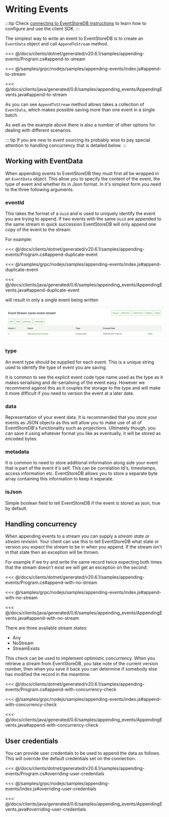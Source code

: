 # Writing Events

:::tip
Check [connecting to EventStoreDB instructions](../getting-started/connecting.md#required-packages) to learn how to configure and use the client SDK.
:::

The simplest way to write an event to EventStoreDB is to create an `EventData` object and call `AppendToStream` method.

<xode-group>
<xode-block title="C#">

<<< @/docs/clients/dotnet/generated/v20.6.1/samples/appending-events/Program.cs#append-to-stream
</xode-block>
<xode-block title="NodeJS">

<<< @/samples/grpc/nodejs/samples/appending-events/index.js#append-to-stream
</xode-block>
<xode-block title="Java">

<<< @/docs/clients/java/generated/0.6/samples/appending_events/AppendingEvents.java#append-to-stream
</xode-block>
</xode-group>

As you can see `AppendToStream` method allows takes a collection of `EventData`, which makes possible saving more than one event in a single batch.
 
As well as the example above there is also a number of other options for dealing with different scenarios. 

::: tip
If you are new to event sourcing its probably wise to pay special attention to handling concurrency that is detailed below.
:::

## Working with EventData

When appending events to EventStoreDB they must first all be wrapped in an `EventData` object. This allow you to specify the content of the event, the type of event and whether its in Json format. In it's simplest form you need to the three following arguments.

### eventId

This takes the format of a `Uuid` and is used to uniquely identify the event you are trying to append. If two events with the same `Uuid` are appended to the same stream in quick succession EventStoreDB will only append one copy of the event to the stream. 

For example:

<xode-group>
<xode-block title="C#">

<<< @/docs/clients/dotnet/generated/v20.6.1/samples/appending-events/Program.cs#append-duplicate-event
</xode-block>
<xode-block title="NodeJS">

<<< @/samples/grpc/nodejs/samples/appending-events/index.js#append-duplicate-event
</xode-block>
<xode-block title="Java">

<<< @/docs/clients/java/generated/0.6/samples/appending_events/AppendingEvents.java#append-duplicate-event
</xode-block>
</xode-group>

will result in only a single event being written

![Duplicate Event](./images/dupicate-event.png)

### type

An event type should be supplied for each event. This is a unique string used to identify the type of event you are saving. 

It is common to see the explicit event code type name used as the type as it makes serialising and de-serialising of the event easy. However we recommend against this as it couples the storage to the type and will make it more difficult if you need to version the event at a later date.

### data

Representation of your event data. It is recommended that you store your events as JSON objects as this will allow you to make use of all of EventStoreDB's functionality such as projections. Ultimately though, you can save it using whatever format you like as eventually, it will be stored as encoded bytes.

### metadata

It is common to need to store additional information along side your event that is part of the event it's self. This can be correlation Id's, timestamps, access information etc. EventStoreDB allows you to store a separate byte array containing this information to keep it separate.

### isJson

Simple boolean field to tell EventStoreDB if the event is stored as json, true by default.

## Handling concurrency

When appending events to a stream you can supply a *stream state* or *stream revision*. Your client can use this to tell EventStoreDB what state or version you expect the stream to be in when you append. If the stream isn't in that state then an exception will be thrown. 

For example if we try and write the same record twice expecting both times that the stream doesn't exist we will get an exception on the second:

<xode-group>
<xode-block title="C#">

<<< @/docs/clients/dotnet/generated/v20.6.1/samples/appending-events/Program.cs#append-with-no-stream
</xode-block>
<xode-block title="NodeJS">

<<< @/samples/grpc/nodejs/samples/appending-events/index.js#append-with-no-stream
</xode-block>
<xode-block title="Java">

<<< @/docs/clients/java/generated/0.6/samples/appending_events/AppendingEvents.java#append-with-no-stream
</xode-block>
</xode-group>

There are three available stream states: 
- Any
- NoStream
- StreamExists

This check can be used to implement optimistic concurrency. When you retrieve a stream from EventStoreDB, you take note of the current version number, then when you save it back you can determine if somebody else has modified the record in the meantime.

<xode-group>
<xode-block title="C#">

<<< @/docs/clients/dotnet/generated/v20.6.1/samples/appending-events/Program.cs#append-with-concurrency-check
</xode-block>
<xode-block title="NodeJS">

<<< @/samples/grpc/nodejs/samples/appending-events/index.js#append-with-concurrency-check
</xode-block>
<xode-block title="Java">

<<< @/docs/clients/java/generated/0.6/samples/appending_events/AppendingEvents.java#append-with-concurrency-check
</xode-block>
</xode-group>

<!-- ## Options
TODO -->

## User credentials
You can provide user credentials to be used to append the data as follows. This will override the default credentials set on the connection.

<xode-group>
<xode-block title="C#">

<<< @/docs/clients/dotnet/generated/v20.6.1/samples/appending-events/Program.cs#overriding-user-credentials
</xode-block>
<xode-block title="NodeJS">

<<< @/samples/grpc/nodejs/samples/appending-events/index.js#overriding-user-credentials
</xode-block>
<xode-block title="Java">

<<< @/docs/clients/java/generated/0.6/samples/appending_events/AppendingEvents.java#overriding-user-credentials
</xode-block>
</xode-group>

